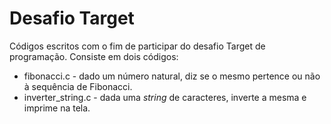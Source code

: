 # Desafio Target

Códigos escritos com o fim de participar do desafio Target de programação.
Consiste em dois códigos:
- fibonacci.c - dado um número natural, diz se o mesmo pertence ou não à sequência de Fibonacci.
- inverter_string.c - dada uma _string_ de caracteres, inverte a mesma e imprime na tela.
